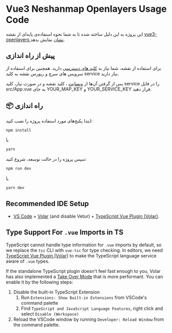 # Vue3 Neshanmap Openlayers Usage Code

این پروژه به این دلیل ساخته شده تا به شما نحوه استفاده‌ی پایه‌ای از نقشه 
[vue3-openlayers نشان](https://www.npmjs.com/package/@neshan-maps-platform/vue3-openlayers)
نمایش بدهد.

## پیش از راه اندازی
برای استفاده از نقشه، شما نیاز به 
[کلید های دسترسی](https://platform.neshan.org/panel/api-key) 
دارید.
همچنین برای استفاده از سرویس های سرچ و ریورس نقشه به کلید service
نیاز دارید.

پس از گرفتن آن‌ها از [وبسایت](https://platform.neshan.org/panel/api-key)
،
کلید نقشه و در صورت نیاز،
کلید service
را در فایل src/App.vue
به جای YOUR_MAP_KEY
و
YOUR_SERVICE_KEY
قرار دهید.
## 📦 راه اندازی
ابتدا پکیج‌های مورد استفاده پروژه را نصب کنید:
```bash
npm install
```
یا
```bash
yarn
```
سپس پروژه را در حالت توسعه، شروع کنید:
```bash
npm run dev
```
یا
```bash
yarn dev
```

## Recommended IDE Setup

- [VS Code](https://code.visualstudio.com/) + [Volar](https://marketplace.visualstudio.com/items?itemName=Vue.volar) (and disable Vetur) + [TypeScript Vue Plugin (Volar)](https://marketplace.visualstudio.com/items?itemName=Vue.vscode-typescript-vue-plugin).

## Type Support For `.vue` Imports in TS

TypeScript cannot handle type information for `.vue` imports by default, so we replace the `tsc` CLI with `vue-tsc` for type checking. In editors, we need [TypeScript Vue Plugin (Volar)](https://marketplace.visualstudio.com/items?itemName=Vue.vscode-typescript-vue-plugin) to make the TypeScript language service aware of `.vue` types.

If the standalone TypeScript plugin doesn't feel fast enough to you, Volar has also implemented a [Take Over Mode](https://github.com/johnsoncodehk/volar/discussions/471#discussioncomment-1361669) that is more performant. You can enable it by the following steps:

1. Disable the built-in TypeScript Extension
   1. Run `Extensions: Show Built-in Extensions` from VSCode's command palette
   2. Find `TypeScript and JavaScript Language Features`, right click and select `Disable (Workspace)`
2. Reload the VSCode window by running `Developer: Reload Window` from the command palette.
